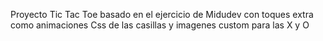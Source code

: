Proyecto Tic Tac Toe basado en el ejercicio de Midudev con toques extra como animaciones Css de las casillas y imagenes custom para las X y O
